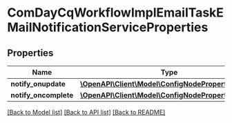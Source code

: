 # ComDayCqWorkflowImplEmailTaskEMailNotificationServiceProperties

## Properties
Name | Type | Description | Notes
------------ | ------------- | ------------- | -------------
**notify_onupdate** | [**\OpenAPI\Client\Model\ConfigNodePropertyBoolean**](ConfigNodePropertyBoolean.md) |  | [optional] 
**notify_oncomplete** | [**\OpenAPI\Client\Model\ConfigNodePropertyBoolean**](ConfigNodePropertyBoolean.md) |  | [optional] 

[[Back to Model list]](../README.md#documentation-for-models) [[Back to API list]](../README.md#documentation-for-api-endpoints) [[Back to README]](../README.md)


